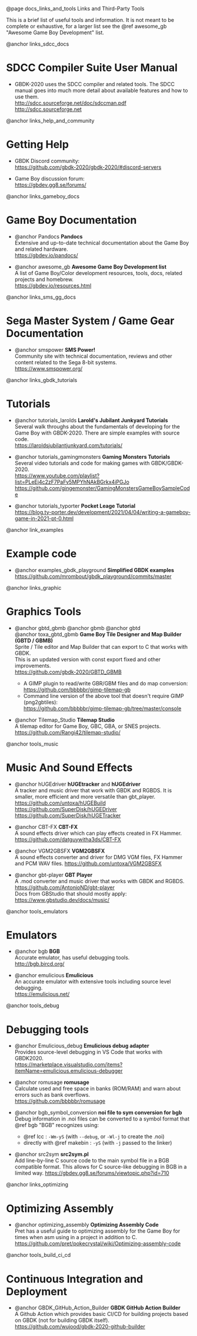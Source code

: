 @page docs_links_and_tools Links and Third-Party Tools


This is a brief list of useful tools and information. It is not meant to be complete or exhaustive, for a larger list see the @ref awesome_gb "Awesome Game Boy Development" list.

@anchor links_sdcc_docs
# SDCC Compiler Suite User Manual
  - GBDK-2020 uses the SDCC compiler and related tools. The SDCC manual goes into much more detail about available features and how to use them.  
  http://sdcc.sourceforge.net/doc/sdccman.pdf  
  http://sdcc.sourceforge.net


@anchor links_help_and_community
# Getting Help
  - GBDK Discord community:  
  https://github.com/gbdk-2020/gbdk-2020/#discord-servers

  - Game Boy discussion forum:  
  https://gbdev.gg8.se/forums/


@anchor links_gameboy_docs
# Game Boy Documentation
  - @anchor Pandocs
    __Pandocs__  
    Extensive and up-to-date technical documentation about the Game Boy and related hardware.  
    https://gbdev.io/pandocs/

  - @anchor awesome_gb
    __Awesome Game Boy Development list__  
    A list of Game Boy/Color development resources, tools, docs, related projects and homebrew.  
    https://gbdev.io/resources.html


@anchor links_sms_gg_docs
# Sega Master System / Game Gear Documentation
  - @anchor smspower
    __SMS Power!__  
    Community site with technical documentation, reviews and other content related to the Sega 8-bit systems.  
    https://www.smspower.org/


@anchor links_gbdk_tutorials
# Tutorials
  - @anchor tutorials_larolds
    __Larold's Jubilant Junkyard  Tutorials__      
    Several walk throughs about the fundamentals of developing for the Game Boy with GBDK-2020. There are simple examples with source code.  
    https://laroldsjubilantjunkyard.com/tutorials/

  - @anchor tutorials_gamingmonsters
    __Gaming Monsters Tutorials__  
    Several video tutorials and code for making games with GBDK/GBDK-2020.  
    https://www.youtube.com/playlist?list=PLeEj4c2zF7PaFv5MPYhNAkBGrkx4iPGJo  
    https://github.com/gingemonster/GamingMonstersGameBoySampleCode

  - @anchor tutorials_typorter
    __Pocket Leage Tutorial__  
    https://blog.ty-porter.dev/development/2021/04/04/writing-a-gameboy-game-in-2021-pt-0.html


@anchor link_examples
# Example code
  - @anchor examples_gbdk_playground
    __Simplified GBDK examples__  
    https://github.com/mrombout/gbdk_playground/commits/master


@anchor links_graphic
# Graphics Tools
  - @anchor gbtd_gbmb
    @anchor gbmb
    @anchor gbtd     
    @anchor toxa_gbtd_gbmb
    __Game Boy Tile Designer and Map Builder (GBTD / GBMB)__  
    Sprite / Tile editor and Map Builder that can export to C that works with GBDK.  
    This is an updated version with const export fixed and other improvements.  
    https://github.com/gbdk-2020/GBTD_GBMB
 
      - A GIMP plugin to read/write GBR/GBM files and do map conversion:  
        https://github.com/bbbbbr/gimp-tilemap-gb
      - Command line version of the above tool that doesn't require GIMP (png2gbtiles):  
        https://github.com/bbbbbr/gimp-tilemap-gb/tree/master/console

  - @anchor Tilemap_Studio
    __Tilemap Studio__  
    A tilemap editor for Game Boy, GBC, GBA, or SNES projects.  
    https://github.com/Rangi42/tilemap-studio/


@anchor tools_music
# Music And Sound Effects
  - @anchor hUGEdriver
    __hUGEtracker__ and __hUGEdriver__  
    A tracker and music driver that work with GBDK and RGBDS.
    It is smaller, more efficient and more versatile than gbt_player.  
    https://github.com/untoxa/hUGEBuild  
    https://github.com/SuperDisk/hUGEDriver  
    https://github.com/SuperDisk/hUGETracker

  - @anchor CBT-FX
    __CBT-FX__  
    A sound effects driver which can play effects created in FX Hammer.
    https://github.com/datguywitha3ds/CBT-FX

  - @anchor VGM2GBSFX
    __VGM2GBSFX__  
    A sound effects converter and driver for DMG VGM files, FX Hammer and PCM WAV files.
    https://github.com/untoxa/VGM2GBSFX

  - @anchor gbt-player
    __GBT Player__  
    A .mod converter and music driver that works with GBDK and RGBDS.  
    https://github.com/AntonioND/gbt-player  
    Docs from GBStudio that should mostly apply: https://www.gbstudio.dev/docs/music/


@anchor tools_emulators
# Emulators
  - @anchor bgb
    __BGB__  
    Accurate emulator, has useful debugging tools.  
    http://bgb.bircd.org/

  - @anchor emulicious
    __Emulicious__  
    An accurate emulator with extensive tools including source level debugging.  
    https://emulicious.net/


@anchor tools_debug
# Debugging tools
  - @anchor Emulicious_debug
    __Emulicious debug adapter__  
    Provides source-level debugging in VS Code that works with GBDK2020.  
    https://marketplace.visualstudio.com/items?itemName=emulicious.emulicious-debugger

  - @anchor romusage
    __romusage__  
    Calculate used and free space in banks (ROM/RAM) and warn about errors such as bank overflows.  
    https://github.com/bbbbbr/romusage

  - @anchor bgb_symbol_conversion
    __noi file to sym conversion for bgb__  
    Debug information in .noi files can be converted to a symbol format that @ref bgb "BGB" recognizes using:
    - @ref lcc : `-Wm-yS` (with `--debug`, or `-Wl-j` to create the .noi)
    - directly with @ref makebin : `-yS` (with `-j` passed to the linker)

  - @anchor src2sym
    __src2sym.pl__  
    Add line-by-line C source code to the main symbol file in a BGB compatible format. This allows for C source-like debugging in BGB in a limited way.
    https://gbdev.gg8.se/forums/viewtopic.php?id=710


@anchor links_optimizing
# Optimizing Assembly
  - @anchor optimizing_assembly
    __Optimizing Assembly Code__  
    Pret has a useful guide to optimizing assembly for
    the Game Boy for times when asm using in a project
    in addition to C.
    https://github.com/pret/pokecrystal/wiki/Optimizing-assembly-code


@anchor tools_build_ci_cd
# Continuous Integration and Deployment
  - @anchor GBDK_GitHub_Action_Builder
    __GBDK GitHub Action Builder__  
    A Github Action which provides basic CI/CD for building projects based on GBDK (not for building GBDK itself).  
    https://github.com/wujood/gbdk-2020-github-builder
    
